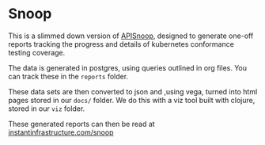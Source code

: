 # Snoop

This is a slimmed down version of [APISnoop](https://apisnoop.cncf.io),  designed to generate one-off reports tracking the progress and details of kubernetes conformance testing coverage.

The data is generated in postgres, using queries outlined in org files.  You can track these in the `reports` folder.

These data sets are then converted to json and ,using vega, turned into html pages stored in our `docs/` folder.  We do this with a viz tool built with clojure, stored in our `viz` folder.

These generated reports can then be read at [instantinfrastructure.com/snoop](https://instantinfrastructure.com/snoop)
